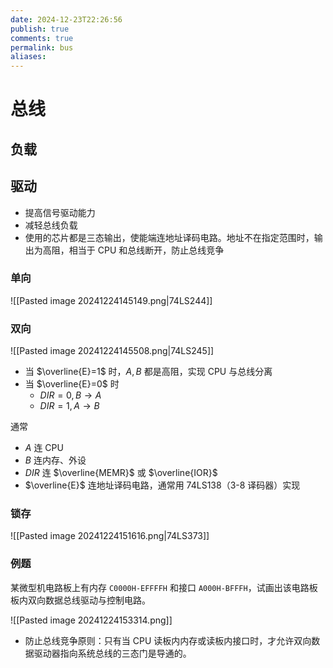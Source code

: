 ```yaml
---
date: 2024-12-23T22:26:56
publish: true
comments: true
permalink: bus
aliases:
---
```


# 总线

## 负载

## 驱动

- 提高信号驱动能力
- 减轻总线负载
- 使用的芯片都是三态输出，使能端连地址译码电路。地址不在指定范围时，输出为高阻，相当于 CPU 和总线断开，防止总线竞争

### 单向

![[Pasted image 20241224145149.png|74LS244]]

### 双向

![[Pasted image 20241224145508.png|74LS245]]

- 当 $\overline{E}=1$ 时，$A,B$ 都是高阻，实现 CPU 与总线分离
- 当 $\overline{E}=0$ 时
    - $DIR=0, B \rightarrow A$
    - $DIR=1, A \rightarrow B$

通常

- $A$ 连 CPU
- $B$ 连内存、外设
- $DIR$ 连 $\overline{MEMR}$ 或 $\overline{IOR}$
- $\overline{E}$ 连地址译码电路，通常用 74LS138（3-8 译码器）实现

### 锁存

![[Pasted image 20241224151616.png|74LS373]]

### 例题

某微型机电路板上有内存 `C0000H-EFFFFH` 和接口 `A000H-BFFFH`，试画出该电路板板内双向数据总线驱动与控制电路。

![[Pasted image 20241224153314.png]]

- 防止总线竞争原则：只有当 CPU 读板内内存或读板内接口时，才允许双向数据驱动器指向系统总线的三态门是导通的。
